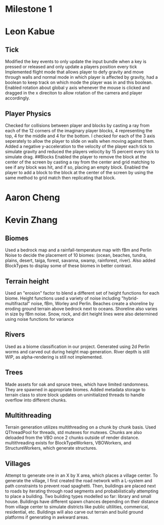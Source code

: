 # Milestone 1

# Leon Kabue
## Tick 
Modified the key events to only update the input bundle when a key is pressed or released and only update a players position every tick
Implemented flight mode that allows player to defy gravity and move through walls and normal mode in which player is affected by gravity, had a boolean to keep track on which mode the player was in and this boolean.
Enabled rotation about global y axis whenever the mouse is clicked and dragged in the x direciton to allow rotation of the camera and player accordingly.
## Player Physics
Checked for collisions between player and blocks by casting a ray from each of the 12 corners of the imaginary player blocks, 4 representing the top, 4 for the middle and 4 for the bottom. I checked for each of the 3 axis seperately to allow the player to slide on walls when moving against them.
Added a negative y-acceleration to the velocity of the player each tick to simulate gravity and reduced the players velocity by 15 percent every tick to simulate drag.
##Blocks
Enabled the player to remove the block at the center of the screen by casting a ray from the center and grid matching to see if any block was hit, and if so, placing an empty block.
Enabled the player to add a block to the block at the center of the screen by using the same method to grid match then replicating that block.
# Aaron Cheng

# Kevin Zhang
## Biomes
 Used a bedrock map and a rainfall-temperature map with fBm and Perlin Noise to decide the placement of 10 biomes:
 (ocean, beaches, tundra, plains, desert, taiga, forest, savanna, swamp, rainforest, river).
 Also added BlockTypes to display some of these biomes in better contrast.
## Terrain height
 Used an "erosion" factor to blend a different set of height functions for each biome.
 Height functions used a variety of noise including "hybrid-multifractal" noise, fBm, Worley and Perlin. 
 Beaches create a shoreline by eroding ground terrain above bedrock next to oceans. Shoreline also varies in size by fBm noise.
 Snow, rock, and dirt height lines were also determined using noise functions for variance
## Rivers
 Used as a biome classification in our project. Generated using 2d Perlin worms and carved out during height map generation. River depth is still WIP, as alpha-rendering is still not implemented.
## Trees
 Made assets for oak and spruce trees, which have limited randomness. They are spawned in appropriate biomes.
 Added metadata storage to terrain class to store block updates on uninitialized threads to handle overflow into different chunks.
## Multithreading
 Terrain generation utilizes multithreading on a chunk by chunk basis. Used QThreadPool for threads, std mutexes for mutexes. Chunks are also deloaded from the VBO once 2 chunks outside of render distance.
 multithreading exists for BlockTypeWorkers, VBOWorkers, and StructureWorkers, which generate structures.
## Villages
 Attempt to generate one in an X by X area, which places a village center.
 To generate the village, I first created the road network with a L-system and path constraints to prevent road spaghetti.
 Then, buildings are placed next to roads by iterating through road segments and probabilistically attempting to place a building.
 Two building types modelled so far: library and small house. Buildings have different spawn chances depending on their distance from village center to simulate districts like public ultilities, commerical, residential, etc. Buildings will also carve out terrain and build ground platforms if generating in awkward areas.
 

